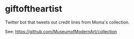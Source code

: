 giftoftheartist
==========

Twitter bot that tweets out credit lines from Moma's collection.

See: https://github.com/MuseumofModernArt/collection

